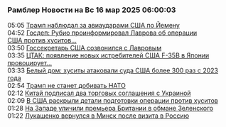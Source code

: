 <h3>Рамблер Новости на Вс 16 мар 2025 06:00:03</h3>
<div class="rssn table">
  <span class="smaller gray hspace">05:05</span> <a class="nodecor" href="https://news.rambler.ru/world/54355004-tramp-nablyudal-za-aviaudarami-ssha-po-yemenu/">Трамп наблюдал за авиаударами США по Йемену</a>
</div>
<div class="rssn table">
  <span class="smaller gray hspace">04:52</span> <a class="nodecor" href="https://news.rambler.ru/world/54355493-gosdep-rubio-proinformiroval-lavrova-ob-operatsii-ssha-protiv-husitov-v-yemene/">Госдеп: Рубио проинформировал Лаврова об операции США против хуситов...</a>
</div>
<div class="rssn table">
  <span class="smaller gray hspace">03:50</span> <a class="nodecor" href="https://news.rambler.ru/world/54355454-gossekretar-ssha-sozvonilsya-s-lavrovym/">Госсекретарь США созвонился с Лавровым</a>
</div>
<div class="rssn table">
  <span class="smaller gray hspace">03:35</span> <a class="nodecor" href="https://news.rambler.ru/world/54355443-tstak-poyavlenie-novyh-istrebiteley-ssha-f-35b-v-yaponii-provotsiruet-napryazhennost/">ЦТАК: появление новых истребителей США F-35B в Японии провоцирует...</a>
</div>
<div class="rssn table">
  <span class="smaller gray hspace">03:33</span> <a class="nodecor" href="https://news.rambler.ru/world/54355442-belyy-dom-husity-atakovali-suda-ssha-bolee-300-raz-s-2023-goda/">Белый дом: хуситы атаковали суда США более 300 раз с 2023 года</a>
</div>
<div class="rssn table">
  <span class="smaller gray hspace">02:54</span> <a class="nodecor" href="https://news.rambler.ru/world/54355413-tramp-ne-stanet-dobivat-nato/">Трамп не станет добивать НАТО</a>
</div>
<div class="rssn table">
  <span class="smaller gray hspace">02:12</span> <a class="nodecor" href="https://news.rambler.ru/world/54354428-kitay-podpisal-dva-torgovyh-soglasheniya-s-ukrainoy/">Китай подписал два торговых соглашения с Украиной</a>
</div>
<div class="rssn table">
  <span class="smaller gray hspace">02:09</span> <a class="nodecor" href="https://news.rambler.ru/world/54355371-v-ssha-raskryli-detali-podgotovki-operatsii-protiv-husitov/">В США раскрыли детали подготовки операции против хуситов</a>
</div>
<div class="rssn table">
  <span class="smaller gray hspace">01:28</span> <a class="nodecor" href="https://news.rambler.ru/world/54355336-na-zapade-ulichili-premera-britanii-v-obmane-zelenskogo/">На Западе уличили премьера Британии в обмане Зеленского</a>
</div>
<div class="rssn table">
  <span class="smaller gray hspace">01:22</span> <a class="nodecor" href="https://news.rambler.ru/world/54354944-lukashenko-vernulsya-v-minsk-posle-vizita-v-rossiyu/">Лукашенко вернулся в Минск после визита в Россию</a>
</div>